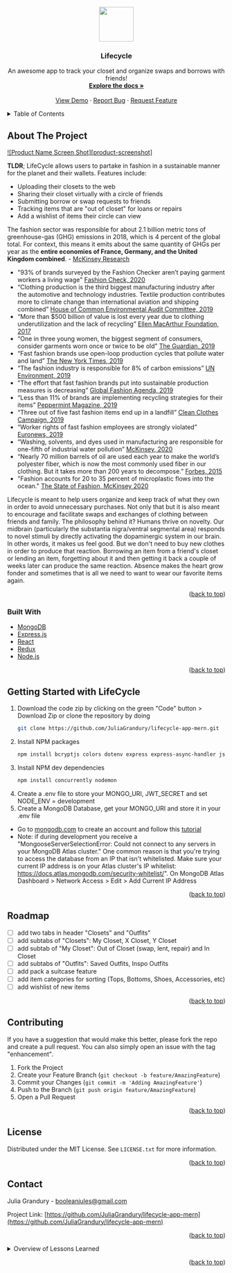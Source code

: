 <!-- PROJECT LOGO -->
<br />
<div align="center">
  <a href="https://github.com/JuliaGrandury/lifecycle-app-mern">
    <img src="https://img.icons8.com/external-linector-flat-linector/64/000000/external-hang-clothes-personal-hygiene-linector-flat-linector.png" width="80" height="80"/>
  </a>

  <h3 align="center">Lifecycle</h3>

  <p align="center">
    An awesome app to track your closet and organize swaps and borrows with friends!
    <br />
    <a href="https://github.com/JuliaGrandury/lifecycle-app-mern"><strong>Explore the docs »</strong></a>
    <br />
    <br />
    <a href="https://github.com/JuliaGrandury/lifecycle-app-mern">View Demo</a>
    ·
    <a href="https://github.com/JuliaGrandury/lifecycle-app-mern/issues">Report Bug</a>
    ·
    <a href="https://github.com/JuliaGrandury/lifecycle-app-mern/issues">Request Feature</a>
  </p>
</div>



<!-- TABLE OF CONTENTS -->
<details>
  <summary>Table of Contents</summary>
  <ol>
    <li>
      <a href="#about-the-project">About The Project</a>
      <ul>
        <li><a href="#built-with">Built With</a></li>
      </ul>
    </li>
    <li><a href="#getting-started">Getting Started</a></li>
    <li><a href="#roadmap">Roadmap</a></li>
    <li><a href="#contributing">Contributing</a></li>
    <li><a href="#license">License</a></li>
    <li><a href="#contact">Contact</a></li>
  </ol>
</details>



<!-- ABOUT THE PROJECT -->
## About The Project

[![Product Name Screen Shot][product-screenshot]](https://example.com)

**TLDR**; LifeCycle allows users to partake in fashion in a sustainable manner for the planet and their wallets. Features include:
- Uploading their closets to the web
- Sharing their closet virtually with a circle of friends
- Submitting borrow or swap requests to friends
- Tracking items that are "out of closet" for loans or repairs
- Add a wishlist of items their circle can view

The fashion sector was responsible for about 2.1 billion metric tons of greenhouse-gas (GHG) emissions in 2018, which is 4 percent of the global total. For context, this means it emits about the same quantity of GHGs per year as the **entire economies of France, Germany, and the United Kingdom combined**. - [McKinsey Research](https://www.mckinsey.com/industries/retail/our-insights/fashion-on-climate)
- "93% of brands surveyed by the Fashion Checker aren’t paying garment workers a living wage" [Fashion Check, 2020](https://fashionchecker.org/)
- “Clothing production is the third biggest manufacturing industry after the automotive and technology industries. Textile production contributes more to climate change than international aviation and shipping combined” [House of Common Environmental Audit Committee, 2019](https://publications.parliament.uk/pa/cm201719/cmselect/cmenvaud/1952/1952.pdf)
- “More than $500 billion of value is lost every year due to clothing underutilization and the lack of recycling” [Ellen MacArthur Foundation, 2017](https://www.ellenmacarthurfoundation.org/)
- “One in three young women, the biggest segment of consumers, consider garments worn once or twice to be old” [The Guardian, 2019](https://www.theguardian.com/fashion/2019/jun/21/fast-fashion-is-on-the-rampage-with-uk-at-the-head-of-the-charge)
- “Fast fashion brands use open-loop production cycles that pollute water and land” [The New York Times, 2019](https://www.nytimes.com/2019/09/03/books/review/how-fast-fashion-is-destroying-the-planet.html)
- “The fashion industry is responsible for 8% of carbon emissions” [UN Environment, 2019](https://www.unenvironment.org/news-and-stories/press-release/un-alliance-sustainable-fashion-addresses-damage-fast-fashion)
- "The effort that fast fashion brands put into sustainable production measures is decreasing” [Global Fashion Agenda, 2019](https://globalfashionagenda.com/pulse-2019-update/)
- “Less than 11% of brands are implementing recycling strategies for their items” [Peppermint Magazine, 2019](https://peppermintmag.com/2019-ethical-fashion-report/)
- “Three out of five fast fashion items end up in a landfill” [Clean Clothes Campaign, 2019](https://cleanclothes.org/fashions-problems/waste-and-pollution)
- “Worker rights of fast fashion employees are strongly violated” [Euronews, 2019](https://www.euronews.com/living/2019/04/29/is-fast-fashion-slowing-down)
- “Washing, solvents, and dyes used in manufacturing are responsible for one-fifth of industrial water pollution” [McKinsey, 2020](https://www.mckinsey.com/industries/retail/our-insights/the-state-of-fashion-2020-navigating-uncertainty#)
- “Nearly 70 million barrels of oil are used each year to make the world’s polyester fiber, which is now the most commonly used fiber in our clothing. But it takes more than 200 years to decompose.” [Forbes, 2015](https://www.forbes.com/sites/jamesconca/2015/12/03/making-climate-change-fashionable-the-garment-industry-takes-on-global-warming/#3da6b7d579e4)
- "Fashion accounts for 20 to 35 percent of microplastic flows into the ocean." [The State of Fashion, McKinsey 2020](https://www.mckinsey.com/industries/retail/our-insights/the-state-of-fashion-2020-navigating-uncertainty#)

Lifecycle is meant to help users organize and keep track of what they own in order to avoid unnecessary purchases. Not only that but it is also meant to encourage and facilitate swaps and exchanges of clothing between friends and family. The philosophy behind it? Humans thrive on novelty. Our midbrain (particularly the substantia nigra/ventral segmental area) responds to novel stimuli by directly activating the dopaminergic system in our brain. In other words, it makes us feel good. But we don't need to buy new clothes in order to produce that reaction. Borrowing an item from a friend's closet or lending an item, forgetting about it and then getting it back a couple of weeks later can produce the same reaction. Absence makes the heart grow fonder and sometimes that is all we need to want to wear our favorite items again. 

<p align="right">(<a href="#readme-top">back to top</a>)</p>



### Built With
* [MongoDB](https://www.mongodb.com/)
* [Express.js](https://expressjs.com/)
* [React](https://reactjs.org/)
* [Redux](https://redux.js.org/)
* [Node.js](https://nodejs.org/)

<p align="right">(<a href="#readme-top">back to top</a>)</p>



<!-- GETTING STARTED -->
## Getting Started with LifeCycle

1. Download the code zip by clicking on the green "Code" button > Download Zip or clone the repository by doing 
   ```sh
   git clone https://github.com/JuliaGrandury/lifecycle-app-mern.git
   ```
2. Install NPM packages
   ```sh
   npm install bcryptjs colors dotenv express express-async-handler jsonwebtoken mongoose
   ```
3. Install NPM dev dependencies
   ```sh
   npm install concurrently nodemon
   ```
4. Create a .env file to store your MONGO_URI, JWT_SECRET and set NODE_ENV = development
5. Create a MongoDB Database, get your MONGO_URI and store it in your .env file
- Go to [mongodb.com](https://www.mongodb.com/) to create an account and follow this [tutorial](https://www.youtube.com/watch?v=-PdjUx9JZ2E)
- Note: if during development you receive a "MongooseServerSelectionError: Could not connect to any servers in your MongoDB Atlas cluster." One common reason is that you're trying to access the database from an IP that isn't whitelisted. Make sure your current IP address is on your Atlas cluster's IP whitelist: https://docs.atlas.mongodb.com/security-whitelist/". On MongoDB Atlas Dashboard > Network Access > Edit > Add Current IP Address

<p align="right">(<a href="#readme-top">back to top</a>)</p>



<!-- ROADMAP -->
## Roadmap
- [ ] add two tabs in header "Closets" and "Outfits"
- [ ] add subtabs of "Closets": My Closet, X Closet, Y Closet
- [ ] add subtab of "My Closet": Out of Closet (swap, lent, repair) and In Closet
- [ ] add subtabs of "Outfits": Saved Outfits, Inspo Outfits
- [ ] add pack a suitcase feature
- [ ] add item categories for sorting (Tops, Bottoms, Shoes, Accessories, etc)
- [ ] add wishlist of new items

<p align="right">(<a href="#readme-top">back to top</a>)</p>



<!-- CONTRIBUTING -->
## Contributing

If you have a suggestion that would make this better, please fork the repo and create a pull request. You can also simply open an issue with the tag "enhancement".

1. Fork the Project
2. Create your Feature Branch (`git checkout -b feature/AmazingFeature`)
3. Commit your Changes (`git commit -m 'Adding AmazingFeature'`)
4. Push to the Branch (`git push origin feature/AmazingFeature`)
5. Open a Pull Request

<p align="right">(<a href="#readme-top">back to top</a>)</p>



<!-- LICENSE -->
## License

Distributed under the MIT License. See `LICENSE.txt` for more information.

<p align="right">(<a href="#readme-top">back to top</a>)</p>



<!-- CONTACT -->
## Contact

Julia Grandury - booleanjules@gmail.com

Project Link: [https://github.com/JuliaGrandury/lifecycle-app-mern](https://github.com/JuliaGrandury/lifecycle-app-mern)

<p align="right">(<a href="#readme-top">back to top</a>)</p>



<!-- LESSONS LEARNED -->
<details>
  <summary>Overview of Lessons Learned</summary>
  <ol>
    <li>The intricacies of complete CRUD functionality with MERN [resource](https://www.youtube.com/watch?v=I7EDAR2GRVo)</li>
    <li>Authentication and storing user information safely with Hashing and Salts in Bcrypt.js [resource](https://www.youtube.com/watch?v=ro1WmoP4CZs)</li>
    <li>Authorization and protecting routes with JSON Web Tokens [resource](https://www.youtube.com/watch?v=7Q17ubqLfaM)</li>
    <li>Using ThunderClient and Postman for HTTP requests in API development [resource](https://www.youtube.com/watch?v=I7EDAR2GRVo)</li>
    <li>A helpful course: [MERN Stack Front To Back: Full Stack React, Redux & Node.js](https://www.udemy.com/course/mern-stack-front-to-back/)</li>
  </ol>
  </summary>
</details> 

<p align="right">(<a href="#readme-top">back to top</a>)</p>


